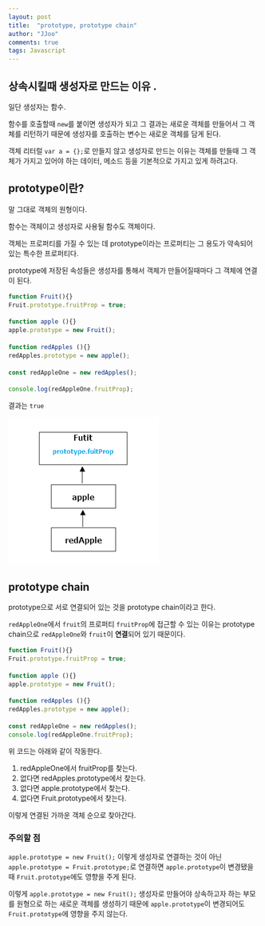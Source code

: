 ```yaml
---
layout: post
title:  "prototype, prototype chain"
author: "JJoo"
comments: true
tags: Javascript
---
```



## 상속시킬때 생성자로 만드는 이유 .

일단 생성자는 함수. 

함수를 호출할때 `new`를 붙이면 생성자가 되고 그 결과는 새로운 객체를 만들어서 그 객체를 리턴하기 때문에 생성자를 호출하는 변수는 새로운 객체를 담게 된다. 

객체 리터럴 `var a = {};`로 만들지 않고 생성자로 만드는 이유는 객체를 만들때 그 객체가 가지고 있어야 하는 데이터, 메소드 등을 기본적으로 가지고 있게 하려고다.



## prototype이란?

말 그대로 객체의 원형이다.

함수는 객체이고 생성자로 사용될 함수도 객체이다.

객체는 프로퍼티를 가질 수 있는 데 prototype이라는 프로퍼티는 그 용도가 약속되어 있는 특수한 프로퍼티다. 

prototype에 저장된 속성들은 생성자를 통해서 객체가 만들어질때마다 그 객체에 연결이 된다.


```javascript
function Fruit(){}
Fruit.prototype.fruitProp = true;

function apple (){}
apple.prototype = new Fruit();

function redApples (){}
redApples.prototype = new apple();

const redAppleOne = new redApples();

console.log(redAppleOne.fruitProp);
```


결과는
`true`

![prototype 구조](/images/ex_prototype.png "prototype 구조")



## prototype chain


prototype으로 서로 연결되어 있는 것을 prototype chain이라고 한다.

`redAppleOne`에서 `fruit`의 프로퍼티 `fruitProp`에 접근할 수 있는 이유는 prototype chain으로 `redAppleOne`와 `fruit`이 **연결**되어 있기 때문이다.

```javascript
function Fruit(){}
Fruit.prototype.fruitProp = true;

function apple (){}
apple.prototype = new Fruit();

function redApples (){}
redApples.prototype = new apple();

const redAppleOne = new redApples();
console.log(redAppleOne.fruitProp);
```


위 코드는 아래와 같이 작동한다.


1. redAppleOne에서 fruitProp를 찾는다.
2. 없다면 redApples.prototype에서 찾는다.
3. 없다면 apple.prototype에서 찾는다.
4. 없다면 Fruit.prototype에서 찾는다.


이렇게 연결된 가까운 객체 순으로 찾아간다.



### 주의할 점

`apple.prototype = new Fruit();` 이렇게 생성자로 연결하는 것이 아닌 `apple.prototype = Fruit.prototype;`로 연결하면 `apple.prototype`이 변경됐을 때 `Fruit.prototype`에도 영향을 주게 된다.

이렇게 `apple.prototype = new Fruit();` 생성자로 만들어야 상속하고자 하는 부모를 원형으로 하는 새로운 객체를 생성하기 때문에 `apple.prototype`이 변경되어도 `Fruit.prototype`에 영향을 주지 않는다. 

